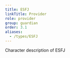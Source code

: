 ```yaml
---
title: ESFJ
linkTitle: Provider
role: provider
group: guardian
order: 3.1
aliases:
  - /types/ESFJ
---
```

Character description of ESFJ